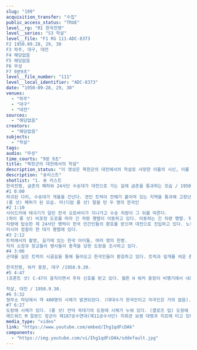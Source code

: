 ```yaml
---
slug: "199"
acquisition_transfer: "수집"
public_access_status: "TRUE"
level__rg: "R1 한국전쟁"
level__series: "S3 학살"
level__file: "F1 RG 111-ADC-8373
F2 1950.09.28, 29, 30
F3 파주, 대구, 대전 
F4 해당없음 
F5 해당없음
F6 무성 
F7 9분9초"
level__file_number: "111"
level__local_identifier: "ADC-8373"
date: "1950-09-28, 29, 30"
venues: 
  - "파주"
  - "대구"
  - "대전"
sources: 
  - "해당없음"
creators: 
  - "해당없음"
subjects: 
  - "학살"
tags: 
audio: "무성"
time_courts: "9분 9초"
title: "북한군의 대전에서의 학살"
description_status: "이 영상은 북한군의 대전에서의 학살로 사망한 이들의 시신, 이를 수습하는 모습을 담고 있다. 그 외에는 금촌을 수복하는 미군의 모습, 대구를 방문한 워커 장군의 모습을 담고 있다. "
description: "숏리스트"
shotlist: "1. 숏 리스트
한국전쟁, 금촌의 폐허와 24사단 수송대가 대전으로 가는 길에 금촌을 통과하는 모습 / 1950.9.28, 29, 30.
#1 0:00
파괴된 다리, 수송대가 개울을 건넌다. 견인 트럭이 잔해가 흩어져 있는 지역을 통과해 고장난 2 1/2톤 트럭을 견인하고 있다. 하프 트랙이 폐허가 된 거리에서 2륜 트레일러를 견인하며 코너를 돈다. 2 1/2 트럭이 탱크 트레일러를 견인하면서 완전히 파괴된 지역을 통과한다.
(롱 샷) 폐허가 된 모습. 미(디엄 롱 샷) 말을 탄 두 명의 한국인
#2 1:10
사이드카에 태극기가 달린 한국 오토바이가 지나가고 수송 차량이 그 뒤를 따른다.
(하이 롱 샷) 비포장 도로를 따라 긴 차량 행렬이 이동하고 있다. 이동하는 긴 차량 행렬. 뒤에서 촬영, 동일한 모습. 뒤에서 촬영, 몇 대의 차량이 비포장 도로를 따라 카메라에서 멀어진다; 배경에 산이 있다.
차량에 탑승한 제 24사단 병력이 한국 민간인들의 환호를 받으며 대전으로 진입하고 있다. 노획한 러시아 정찰차 한 대도 행렬에 있다. 
러시아 정찰차 한 대가 행렬에 있다. 
#3 2:12
트럭에서의 촬영, 길가에 있는 한국 아이들, 여러 명의 헌병.
처치 소장과 장교들이 병사들이 총격을 당한 도랑을 조사하고 있다. 
#4 3:06
군대를 실은 트럭이 시골길을 통해 들어오고 한국인들이 환호하고 있다. 트럭과 덮개를 씌운 총을 실은 고속 트랙터가 카메라를 지나 왼쪽으로 이동하고 있다. 두 명의 군인이 “당신은 지금 대전으로 입장하고 있습니다, 제19연대.” (클로즈 업) 표지판: “대전의 끝, 공군 제공” 배경에는 지프와 군인들이 서 있다. 완전히 파괴된 대전의 모습, 몇몇 차량이 통과한다. 도시의 일부, 거의 완전히 납작해진 채 몇 개의 건물만 서 있다. 대전에 최초로 착륙한 C-47이 활주로에 세워져 있다.

한국전쟁, 워커 중장, 대구 /1950.9.30.
#5 4:47
(프론트 샷) C-47이 움직이면서 주차 신호를 받고 있다. 월튼 H 워커 중장이 비행기에서 내려 장교들과 인사하고 있다. 워커 장군과 카메라를 등진 존 H 처치 장군이 대화를 나누고 있다. 워커 장군을 인터뷰하면서 INS의 리 페리라 특파원이 메모를 하고 있다. 워커 장군이 선글라스를 끼고 헬멧을 조정하며 지프를 향해 걸어간다.

학살, 대전 / 1950.9.30.
#6 5:32
형무소 마당에서 약 400명의 시체가 발견되었다. (대대수가 한국인이고 미국인은 거의 없음). (클로즈 업) 일부 시체는 손이 등 뒤로 묶여 있다. 장교가 시체를 가리킨다. 
#7 6:27
도랑에 시체가 있다. (롱 샷) 언덕 꼭대기의 도랑에 시체가 누워 있다. (클로즈 업) 도랑에 누워 있는 시체 두 구,한 구는 앉아 있다. 시체 주위를 파리가 날아다닌다. (클로즈 업) 시체의 손. 머리 주위를 날아다니는 파리.
에드워드 M 알몬드 장군이 제187공수연대(제11공수사단) 지휘관 보웬 대령과 지프에 타고 있다. 알몬드 장군이 제187공수연대 3대대 작전부서 M C 셸리 소령과 대화하고 있다. 알몬드 장군이 제187공수연대 전선 근처에서 율리시스 페리 하사와 대화하고 있다. 알몬드 장군, 보웬 대령, 셸리 소령이 전장을 바라보고 있다. "
media_type: "video"
link: "https://www.youtube.com/embed/Ihg1qdFcDAk"
components: 
  - "https://img.youtube.com/vi/Ihg1qdFcDAk/sddefault.jpg"
---
```

